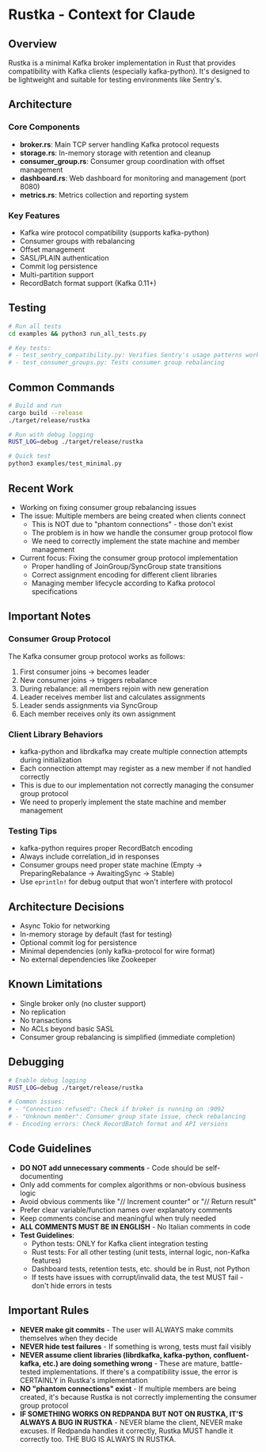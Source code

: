# Rustka - Context for Claude

## Overview
Rustka is a minimal Kafka broker implementation in Rust that provides compatibility with Kafka clients (especially kafka-python). It's designed to be lightweight and suitable for testing environments like Sentry's.

## Architecture

### Core Components
- **broker.rs**: Main TCP server handling Kafka protocol requests
- **storage.rs**: In-memory storage with retention and cleanup
- **consumer_group.rs**: Consumer group coordination with offset management
- **dashboard.rs**: Web dashboard for monitoring and management (port 8080)
- **metrics.rs**: Metrics collection and reporting system

### Key Features
- Kafka wire protocol compatibility (supports kafka-python)
- Consumer groups with rebalancing
- Offset management
- SASL/PLAIN authentication
- Commit log persistence
- Multi-partition support
- RecordBatch format support (Kafka 0.11+)

## Testing
```bash
# Run all tests
cd examples && python3 run_all_tests.py

# Key tests:
# - test_sentry_compatibility.py: Verifies Sentry's usage patterns work
# - test_consumer_groups.py: Tests consumer group rebalancing
```

## Common Commands
```bash
# Build and run
cargo build --release
./target/release/rustka

# Run with debug logging
RUST_LOG=debug ./target/release/rustka

# Quick test
python3 examples/test_minimal.py
```

## Recent Work
- Working on fixing consumer group rebalancing issues
- The issue: Multiple members are being created when clients connect
  - This is NOT due to "phantom connections" - those don't exist
  - The problem is in how we handle the consumer group protocol flow
  - We need to correctly implement the state machine and member management
- Current focus: Fixing the consumer group protocol implementation
  - Proper handling of JoinGroup/SyncGroup state transitions
  - Correct assignment encoding for different client libraries
  - Managing member lifecycle according to Kafka protocol specifications

## Important Notes

### Consumer Group Protocol
The Kafka consumer group protocol works as follows:
1. First consumer joins → becomes leader
2. New consumer joins → triggers rebalance
3. During rebalance: all members rejoin with new generation
4. Leader receives member list and calculates assignments
5. Leader sends assignments via SyncGroup
6. Each member receives only its own assignment

### Client Library Behaviors
- kafka-python and librdkafka may create multiple connection attempts during initialization
- Each connection attempt may register as a new member if not handled correctly
- This is due to our implementation not correctly managing the consumer group protocol
- We need to properly implement the state machine and member management

### Testing Tips
- kafka-python requires proper RecordBatch encoding
- Always include correlation_id in responses
- Consumer groups need proper state machine (Empty → PreparingRebalance → AwaitingSync → Stable)
- Use `eprintln!` for debug output that won't interfere with protocol

## Architecture Decisions
- Async Tokio for networking
- In-memory storage by default (fast for testing)
- Optional commit log for persistence
- Minimal dependencies (only kafka-protocol for wire format)
- No external dependencies like Zookeeper

## Known Limitations
- Single broker only (no cluster support)
- No replication
- No transactions
- No ACLs beyond basic SASL
- Consumer group rebalancing is simplified (immediate completion)

## Debugging
```bash
# Enable debug logging
RUST_LOG=debug ./target/release/rustka

# Common issues:
# - "Connection refused": Check if broker is running on :9092
# - "Unknown member": Consumer group state issue, check rebalancing
# - Encoding errors: Check RecordBatch format and API versions
```

## Code Guidelines
- **DO NOT add unnecessary comments** - Code should be self-documenting
- Only add comments for complex algorithms or non-obvious business logic
- Avoid obvious comments like "// Increment counter" or "// Return result"
- Prefer clear variable/function names over explanatory comments
- Keep comments concise and meaningful when truly needed
- **ALL COMMENTS MUST BE IN ENGLISH** - No Italian comments in code
- **Test Guidelines**:
  - Python tests: ONLY for Kafka client integration testing
  - Rust tests: For all other testing (unit tests, internal logic, non-Kafka features)
  - Dashboard tests, retention tests, etc. should be in Rust, not Python
  - If tests have issues with corrupt/invalid data, the test MUST fail - don't hide errors in tests

## Important Rules
- **NEVER make git commits** - The user will ALWAYS make commits themselves when they decide
- **NEVER hide test failures** - If something is wrong, tests must fail visibly
- **NEVER assume client libraries (librdkafka, kafka-python, confluent-kafka, etc.) are doing something wrong** - These are mature, battle-tested implementations. If there's a compatibility issue, the error is CERTAINLY in Rustka's implementation
- **NO "phantom connections" exist** - If multiple members are being created, it's because Rustka is not correctly implementing the consumer group protocol
- **IF SOMETHING WORKS ON REDPANDA BUT NOT ON RUSTKA, IT'S ALWAYS A BUG IN RUSTKA** - NEVER blame the client, NEVER make excuses. If Redpanda handles it correctly, Rustka MUST handle it correctly too. THE BUG IS ALWAYS IN RUSTKA.